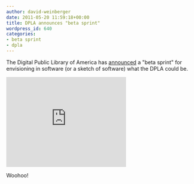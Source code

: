 ```yaml
---
author: david-weinberger
date: 2011-05-20 11:59:18+00:00
title: DPLA announces "beta sprint"
wordpress_id: 640
categories:
- beta sprint
- dpla
---
```


The Digital Public Library of America has [announced](http://cyber.law.harvard.edu/newsroom/Digital_Public_Library_America_Beta_Sprint) a "beta sprint" for envisioning in software (or a sketch of software) what the DPLA could be.

<div class="embed-container"><iframe title="DPLA announces beta sprint" width="320" height="240" src="https://www.youtube.com/embed/zrmO-qUzjxM" frameborder="0" allowfullscreen></iframe></div>

Woohoo!
